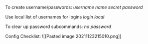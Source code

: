 To create username/passwords:
*username name secret password*

Use local list of usernames for logins
*login local*

To clear up password subcommands:
*no password*

Config Checklist:
![[Pasted image 20211123215010.png]]

